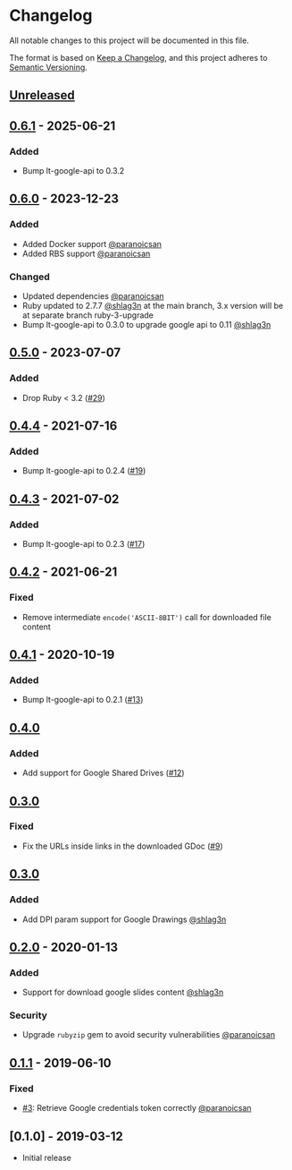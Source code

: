 # Changelog
All notable changes to this project will be documented in this file.

The format is based on [Keep a Changelog](https://keepachangelog.com/en/1.0.0/),
and this project adheres to [Semantic Versioning](https://semver.org/spec/v2.0.0.html).

## [Unreleased](https://github.com/learningtapestry/lcms-engine/compare/v0.6.1...HEAD)

## [0.6.1](https://github.com/learningtapestry/lt-lcms/compare/v0.6.1...v0.6.0) - 2025-06-21

### Added

- Bump lt-google-api to 0.3.2

## [0.6.0](https://github.com/learningtapestry/lt-lcms/compare/v0.5.0...v0.6.0) - 2023-12-23
### Added

- Added Docker support [@paranoicsan](https://github.com/paranoicsan)
- Added RBS support [@paranoicsan](https://github.com/paranoicsan)

### Changed

- Updated dependencies [@paranoicsan](https://github.com/paranoicsan)
- Ruby updated to 2.7.7 [@shlag3n](https://github.com/shlag3n) at the main branch, 3.x version will be at separate branch ruby-3-upgrade
- Bump lt-google-api to 0.3.0 to upgrade google api to 0.11 [@shlag3n](https://github.com/shlag3n)

## [0.5.0](https://github.com/learningtapestry/lt-lcms/compare/v0.4.4...v0.5.0) - 2023-07-07

### Added

- Drop Ruby < 3.2 ([#29](https://github.com/learningtapestry/lt-lcms/pull/29))

## [0.4.4](https://github.com/learningtapestry/lt-lcms/compare/v0.4.3...v0.4.4) - 2021-07-16

### Added

- Bump lt-google-api to 0.2.4 ([#19](https://github.com/learningtapestry/lt-lcms/pull/19))

## [0.4.3](https://github.com/learningtapestry/lt-lcms/compare/v0.4.2...v0.4.3) - 2021-07-02

### Added

- Bump lt-google-api to 0.2.3 ([#17](https://github.com/learningtapestry/lt-lcms/pull/17))

## [0.4.2](https://github.com/learningtapestry/lt-lcms/compare/v0.4.1...v0.4.2) - 2021-06-21

### Fixed

- Remove intermediate `encode('ASCII-8BIT')` call for downloaded file content

## [0.4.1](https://github.com/learningtapestry/lt-lcms/compare/v0.4.0...v0.4.1) - 2020-10-19

### Added

- Bump lt-google-api to 0.2.1 ([#13](https://github.com/learningtapestry/lt-lcms/pull/13))

## [0.4.0](https://github.com/learningtapestry/lt-lcms/compare/v0.3.1...v0.4.0)

### Added

- Add support for Google Shared Drives ([#12](https://github.com/learningtapestry/lt-lcms/pull/12))

## [0.3.0](https://github.com/learningtapestry/lt-lcms/compare/v0.3.0...v0.3.1)

### Fixed
- Fix the URLs inside links in the downloaded GDoc ([#9](https://github.com/learningtapestry/lt-lcms/pull/9))

## [0.3.0](https://github.com/learningtapestry/lt-lcms/compare/v0.2.0...v0.3.0)

### Added
- Add DPI param support for Google Drawings [@shlag3n](https://github.com/shlag3n)

## [0.2.0](https://github.com/learningtapestry/lt-lcms/compare/v0.1.1...v0.2.0) - 2020-01-13

### Added

- Support for download google slides content [@shlag3n](https://github.com/shlag3n)

### Security

- Upgrade `rubyzip` gem to avoid security vulnerabilities [@paranoicsan](https://github.com/paranoicsan)

## [0.1.1](https://github.com/learningtapestry/lt-lcms/compare/v0.1.0...v0.1.1) - 2019-06-10

### Fixed

- [#3](https://github.com/learningtapestry/lt-lcms/issues/3): Retrieve Google credentials token correctly [@paranoicsan](https://github.com/paranoicsan)

## [0.1.0] - 2019-03-12

- Initial release
